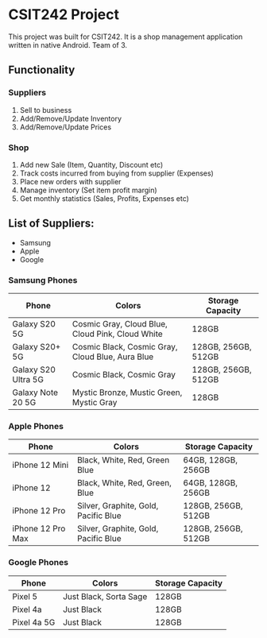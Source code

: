 # CSIT242 Project

This project was built for CSIT242. 
It is a shop management application written in native Android.
Team of 3.

## Functionality

### Suppliers

1. Sell to business
2. Add/Remove/Update Inventory
3. Add/Remove/Update Prices


### Shop

1. Add new Sale (Item, Quantity, Discount etc)
2. Track costs incurred from buying from supplier (Expenses)
3. Place new orders with supplier
4. Manage inventory (Set item profit margin)
5. Get monthly statistics (Sales, Profits, Expenses etc)


## List of Suppliers:

* Samsung
* Apple
* Google

### Samsung Phones

Phone | Colors | Storage Capacity
----- | ------ | ----------------
Galaxy S20 5G | Cosmic Gray, Cloud Blue, Cloud Pink, Cloud White | 128GB
Galaxy S20+ 5G | Cosmic Black, Cosmic Gray, Cloud Blue, Aura Blue | 128GB, 256GB, 512GB
Galaxy S20 Ultra 5G | Cosmic Black, Cosmic Gray | 128GB, 256GB, 512GB
Galaxy Note 20 5G | Mystic Bronze, Mustic Green, Mystic Gray | 128GB

### Apple Phones

Phone | Colors | Storage Capacity
----- | ------ | ----------------
iPhone 12 Mini | Black, White, Red, Green Blue | 64GB, 128GB, 256GB
iPhone 12 | Black, White, Red, Green, Blue | 64GB, 128GB, 256GB
iPhone 12 Pro | Silver, Graphite, Gold, Pacific Blue | 128GB, 256GB, 512GB
iPhone 12 Pro Max | Silver, Graphite, Gold, Pacific Blue | 128GB, 256GB, 512GB

### Google Phones

Phone | Colors | Storage Capacity
----- | ------ | ----------------
Pixel 5 | Just Black, Sorta Sage | 128GB
Pixel 4a | Just Black | 128GB
Pixel 4a 5G | Just Black | 128GB
